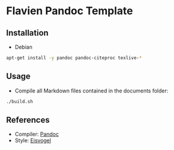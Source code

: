 # Flavien Pandoc Template

## Installation

- Debian

```sh
apt-get install -y pandoc pandoc-citeproc texlive-*
```

## Usage

- Compile all Markdown files contained in the documents folder:

```sh
./build.sh
```

## References

- Compiler: [Pandoc](https://pandoc.org/)
- Style: [Eisvogel](https://github.com/Wandmalfarbe/pandoc-latex-template)
